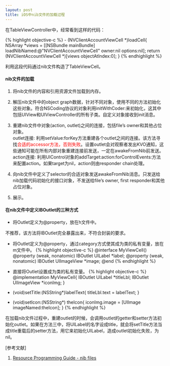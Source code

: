 ```yaml
---
layout: post
title: iOS中nib文件的加载过程
---
```


在TableViewController中，经常看到这样的代码：

{% highlight objective-c %}
	- (NVClientAccountViewCell *)loadCell{
    NSArray *views = [[NSBundle mainBundle] loadNibNamed:@"NVClientAccountViewCell" owner:nil options:nil];
    return (NVClientAccountViewCell *)[views objectAtIndex:0];
}
{% endhighlight %}

利用这段代码通过nib文件构造了TableViewCell。


#### nib文件的加载

1. 将nib文件的内容和引用资源文件加载到内存。

2. 解压nib文件中的object graph数据，针对不同对象，使用不同的方法初始化这些对象。符合NSCoding协议的对象利用initWithCoder:来初始化，这其中包括UIView和UIViewController的所有子类。自定义对象接收到init消息。

3. 重建nib文件中对象(action, outlet)之间的连接，包括file’s owner和其他占位对象。<br>outlet连接: 利用setValue:forKey方法重建各个outlet之间的连接。该方法寻找<font color="red">合适的accessor方法，否则失败</font>。设置outlet会对观察者发出KVO通知，这些通知可能在所有内部对象重建连接前发送，一定在awakeFromNib前发送。<br>action连接: 利用UIControl对象的addTarget:action:forControlEvents:方法来配置action。如果target为nil，action则由responder chain处理。

4. 向nib文件中定义了selector的合适对象发送awakeFromNib消息。只发送给nib加载代码初始化的接口对象，不发送给file’s owner, first responder和其他占位对象。

5. 展示。


#### 在nib文件中定义IBOutlet的三种方式

- 将Outlet定义为@property，放在h文件中。

不推荐，该方法将IBOutlet完全暴露出来，不符合封装的要求。

- 将Outlet定义为@property，通过category方式使其成为类的私有变量，放在m文件中。
{% highlight objective-c %}
@interface MyViewCell()
@property (weak, nonatomic) IBOutlet UILabel *label;
@property (weak, nonatomic) IBOutlet UIImageView *image;
@end
{% endhighlight %}

- 直接将Outlet设置成为类的私有变量。
{% highlight objective-c %}
@implementation MyViewCell{
     IBOutlet UILabel *titleLbl;
     IBOutlet UIImageView *iconImg;
}

- (void)setTitle:(NSString*)labelText{
    titleLbl.text = labelText;
}

- (void)setIcon:(NSString*) theIcon{
    iconImg.image = [UIImage imageNamed:theIcon];
}
{% endhighlight %}

在加载nib文件过程中，重建outlet的时候，会调用outlet的getter和setter方法初始化outlet。如果在方法三中，将UILabel的名字设成title，就会将setTitle方法当成title重载后的setter方法，用它来初始化UILabel，造成outlet初始化失败，为nil。


[参考文献]

1. [Resource Programming Guide - nib files](https://developer.apple.com/library/ios/documentation/Cocoa/Conceptual/LoadingResources/CocoaNibs/CocoaNibs.html)


